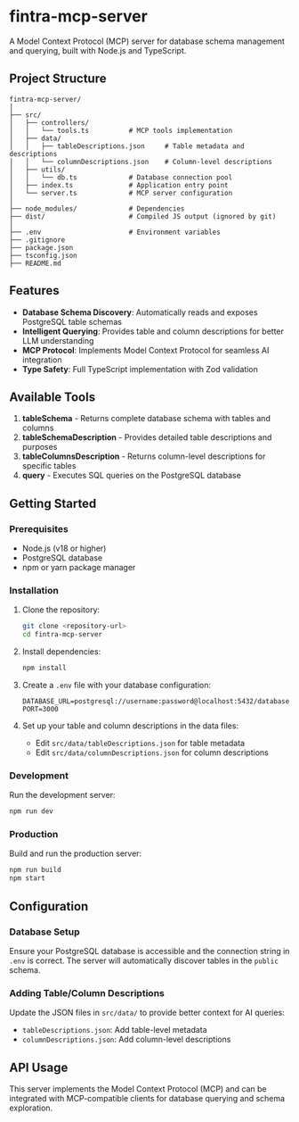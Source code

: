 # fintra-mcp-server

A Model Context Protocol (MCP) server for database schema management and querying, built with Node.js and TypeScript.

## Project Structure

```
fintra-mcp-server/
│
├── src/
│   ├── controllers/
│   │   └── tools.ts          # MCP tools implementation
│   ├── data/
│   │   ├── tableDescriptions.json     # Table metadata and descriptions
│   │   └── columnDescriptions.json    # Column-level descriptions
│   ├── utils/
│   │   └── db.ts             # Database connection pool
│   ├── index.ts              # Application entry point
│   └── server.ts             # MCP server configuration
│
├── node_modules/             # Dependencies
├── dist/                     # Compiled JS output (ignored by git)
│
├── .env                      # Environment variables
├── .gitignore
├── package.json
├── tsconfig.json
├── README.md
```

## Features

- **Database Schema Discovery**: Automatically reads and exposes PostgreSQL table schemas
- **Intelligent Querying**: Provides table and column descriptions for better LLM understanding
- **MCP Protocol**: Implements Model Context Protocol for seamless AI integration
- **Type Safety**: Full TypeScript implementation with Zod validation

## Available Tools

1. **tableSchema** - Returns complete database schema with tables and columns
2. **tableSchemaDescription** - Provides detailed table descriptions and purposes
3. **tableColumnsDescription** - Returns column-level descriptions for specific tables
4. **query** - Executes SQL queries on the PostgreSQL database

## Getting Started

### Prerequisites

- Node.js (v18 or higher)
- PostgreSQL database
- npm or yarn package manager

### Installation

1. Clone the repository:
   ```bash
   git clone <repository-url>
   cd fintra-mcp-server
   ```

2. Install dependencies:
   ```bash
   npm install
   ```

3. Create a `.env` file with your database configuration:
   ```env
   DATABASE_URL=postgresql://username:password@localhost:5432/database_name
   PORT=3000
   ```

4. Set up your table and column descriptions in the data files:
   - Edit `src/data/tableDescriptions.json` for table metadata
   - Edit `src/data/columnDescriptions.json` for column descriptions

### Development

Run the development server:
```bash
npm run dev
```

### Production

Build and run the production server:
```bash
npm run build
npm start
```

## Configuration

### Database Setup

Ensure your PostgreSQL database is accessible and the connection string in `.env` is correct. The server will automatically discover tables in the `public` schema.

### Adding Table/Column Descriptions

Update the JSON files in `src/data/` to provide better context for AI queries:

- `tableDescriptions.json`: Add table-level metadata
- `columnDescriptions.json`: Add column-level descriptions

## API Usage

This server implements the Model Context Protocol (MCP) and can be integrated with MCP-compatible clients for database querying and schema exploration.

